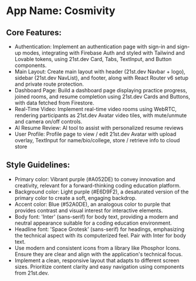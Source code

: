 # **App Name**: Cosmivity

## Core Features:

- Authentication: Implement an authentication page with sign-in and sign-up modes, integrating with Firebase Auth and styled with Tailwind and Lovable tokens, using 21st.dev Card, Tabs, TextInput, and Button components.
- Main Layout: Create main layout with header (21st.dev Navbar + logo), sidebar (21st.dev NavList), and footer, along with React Router v6 setup and private route protection.
- Dashboard Page: Build a dashboard page displaying practice progress, joined rooms, and resume completion using 21st.dev Cards and Buttons, with data fetched from Firestore.
- Real-Time Video: Implement real-time video rooms using WebRTC, rendering participants as 21st.dev Avatar video tiles, with mute/unmute and camera on/off controls.
- AI Resume Review: AI tool to assist with personalized resume reviews
- User Profile: Profile page to view / edit 21st.dev Avatar with upload overlay, TextInput for name/bio/college, store / retrieve info to cloud store

## Style Guidelines:

- Primary color: Vibrant purple (#A052DE) to convey innovation and creativity, relevant for a forward-thinking coding education platform.
- Background color: Light purple (#E6D9F2), a desaturated version of the primary color to create a soft, engaging backdrop.
- Accent color: Blue (#52A0DE), an analogous color to purple that provides contrast and visual interest for interactive elements.
- Body font: 'Inter' (sans-serif) for body text, providing a modern and neutral appearance suitable for a coding education environment.
- Headline font: 'Space Grotesk' (sans-serif) for headings, emphasizing the technical aspect with its computerized feel. Pair with Inter for body text.
- Use modern and consistent icons from a library like Phosphor Icons. Ensure they are clear and align with the application's technical focus.
- Implement a clean, responsive layout that adapts to different screen sizes. Prioritize content clarity and easy navigation using components from 21st.dev.